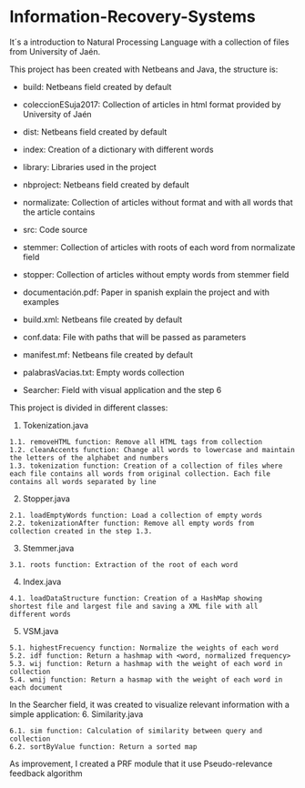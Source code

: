 # Information-Recovery-Systems

It´s a introduction to Natural Processing Language with a collection of files from University of Jaén. 

This project has been created with Netbeans and Java, the structure is:
 - build: Netbeans field created by default
 
 
 - coleccionESuja2017: Collection of articles in html format provided by University of Jaén 
 
 
 - dist: Netbeans field created by default
 
 - index: Creation of a dictionary with different words
 
 - library: Libraries used in the project
 - nbproject: Netbeans field created by default
 - normalizate: Collection of articles without format and with all words that the article contains
 - src: Code source
 - stemmer: Collection of articles with roots of each word from normalizate field
 - stopper: Collection of articles without empty words from stemmer field
 - documentación.pdf: Paper in spanish explain the project and with examples
 - build.xml: Netbeans file created by default
 - conf.data: File with paths that will be passed as parameters
 - manifest.mf: Netbeans file created by default
 - palabrasVacias.txt: Empty words collection
 - Searcher: Field with visual application and the step 6
 
This project is divided in different classes:
  1. Tokenization.java
  
  
    1.1. removeHTML function: Remove all HTML tags from collection
    1.2. cleanAccents function: Change all words to lowercase and maintain the letters of the alphabet and numbers
    1.3. tokenization function: Creation of a collection of files where each file contains all words from original collection. Each file contains all words separated by line
  2. Stopper.java
  
  
    2.1. loadEmptyWords function: Load a collection of empty words
    2.2. tokenizationAfter function: Remove all empty words from collection created in the step 1.3.
  3. Stemmer.java
  
  
    3.1. roots function: Extraction of the root of each word
  4. Index.java
  
  
    4.1. loadDataStructure function: Creation of a HashMap showing shortest file and largest file and saving a XML file with all different words
  5. VSM.java
  
  
    5.1. highestFrecuency function: Normalize the weights of each word
    5.2. idf function: Return a hashmap with <word, normalized frequency>
    5.3. wij function: Return a hashmap with the weight of each word in collection
    5.4. wnij function: Return a hasmap with the weight of each word in each document
  
  In the Searcher field, it was created to visualize relevant information with a simple application:
  6. Similarity.java
  
  
    6.1. sim function: Calculation of similarity between query and collection
    6.2. sortByValue function: Return a sorted map
    
  As improvement, I created a PRF module that it use Pseudo-relevance feedback algorithm
